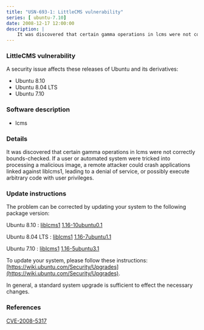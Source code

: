 ```yaml
---
title: "USN-693-1: LittleCMS vulnerability"
series: [ ubuntu-7.10]
date: 2008-12-17 12:00:00
description: |
    It was discovered that certain gamma operations in lcms were not correctly bounds-checked.  If a user or automated system were tricked into processing a malicious image, a remote attacker could crash applications linked against liblcms1, leading to a denial of service, or possibly execute arbitrary code with user privileges. 
--- 
```

 
 


### LittleCMS vulnerability

A security issue affects these releases of Ubuntu and its derivatives:

* Ubuntu 8.10
* Ubuntu 8.04 LTS
* Ubuntu 7.10

### Software description

* lcms 

### Details

It was discovered that certain gamma operations in lcms were not correctly bounds-checked. If a user or automated system were tricked into processing a malicious image, a remote attacker could crash applications linked against liblcms1, leading to a denial of service, or possibly execute arbitrary code with user privileges. 

### Update instructions

The problem can be corrected by updating your system to the following package version:

Ubuntu 8.10
 : [liblcms1](https://launchpad.net/ubuntu/+source/lcms) <span> [1.16-10ubuntu0.1](https://launchpad.net/ubuntu/+source/lcms/1.16-10ubuntu0.1) </span> 

Ubuntu 8.04 LTS
 : [liblcms1](https://launchpad.net/ubuntu/+source/lcms) <span> [1.16-7ubuntu1.1](https://launchpad.net/ubuntu/+source/lcms/1.16-7ubuntu1.1) </span> 

Ubuntu 7.10
 : [liblcms1](https://launchpad.net/ubuntu/+source/lcms) <span> [1.16-5ubuntu3.1](https://launchpad.net/ubuntu/+source/lcms/1.16-5ubuntu3.1) </span> 

To update your system, please follow these instructions: [https://wiki.ubuntu.com/Security/Upgrades](https://wiki.ubuntu.com/Security/Upgrades).

In general, a standard system upgrade is sufficient to effect the necessary changes. 

### References

 
 [CVE-2008-5317](http://people.ubuntu.com/~ubuntu-security/cve/CVE-2008-5317)
 

